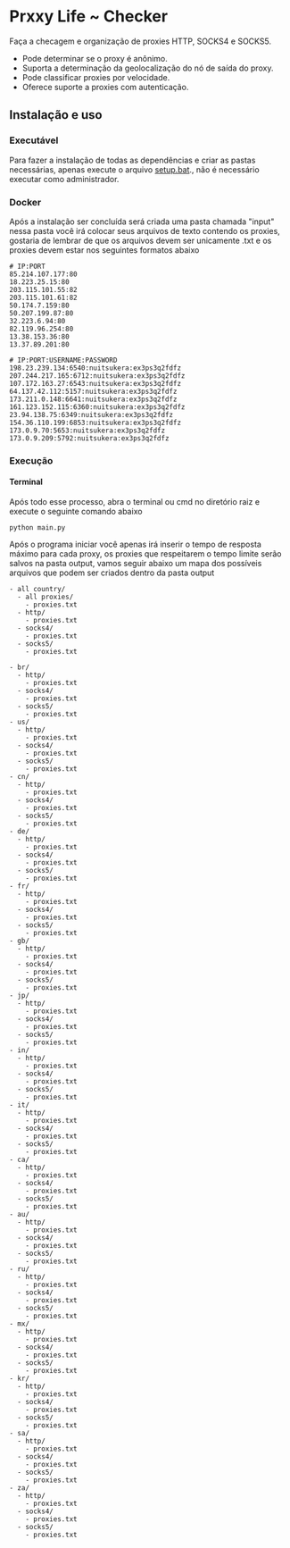 # Prxxy Life ~ Checker

Faça a checagem e organização de proxies HTTP, SOCKS4 e SOCKS5.

- Pode determinar se o proxy é anônimo.
- Suporta a determinação da geolocalização do nó de saída do proxy.
- Pode classificar proxies por velocidade.
- Oferece suporte a proxies com autenticação.

## Instalação e uso

### Executável

Para fazer a instalação de todas as dependências e criar as pastas necessárias, apenas execute o arquivo  [setup.bat](setup.bat)., não é necessário executar como administrador.

### Docker

Após a instalação ser concluída será criada uma pasta chamada "input" nessa pasta você irá colocar seus arquivos de texto contendo os proxies, gostaria de lembrar de que os arquivos devem ser unicamente .txt e os proxies devem estar nos seguintes formatos abaixo

  ```
  # IP:PORT
  85.214.107.177:80
  18.223.25.15:80
  203.115.101.55:82
  203.115.101.61:82
  50.174.7.159:80
  50.207.199.87:80
  32.223.6.94:80
  82.119.96.254:80
  13.38.153.36:80
  13.37.89.201:80

  # IP:PORT:USERNAME:PASSWORD
  198.23.239.134:6540:nuitsukera:ex3ps3q2fdfz
  207.244.217.165:6712:nuitsukera:ex3ps3q2fdfz
  107.172.163.27:6543:nuitsukera:ex3ps3q2fdfz
  64.137.42.112:5157:nuitsukera:ex3ps3q2fdfz
  173.211.0.148:6641:nuitsukera:ex3ps3q2fdfz
  161.123.152.115:6360:nuitsukera:ex3ps3q2fdfz
  23.94.138.75:6349:nuitsukera:ex3ps3q2fdfz
  154.36.110.199:6853:nuitsukera:ex3ps3q2fdfz
  173.0.9.70:5653:nuitsukera:ex3ps3q2fdfz
  173.0.9.209:5792:nuitsukera:ex3ps3q2fdfz
  ```

### Execução

#### Terminal

Após todo esse processo, abra o terminal ou cmd no diretório raiz e execute o seguinte comando abaixo

```
python main.py
```
Após o programa iniciar você apenas irá inserir o tempo de resposta máximo para cada proxy, os proxies que respeitarem o tempo limite serão salvos na pasta output, vamos seguir abaixo um mapa dos possíveis arquivos que podem ser criados dentro da pasta output

```
- all country/
  - all proxies/
    - proxies.txt  
  - http/
    - proxies.txt
  - socks4/
    - proxies.txt
  - socks5/
    - proxies.txt

- br/
  - http/
    - proxies.txt
  - socks4/
    - proxies.txt
  - socks5/
    - proxies.txt
- us/
  - http/
    - proxies.txt
  - socks4/
    - proxies.txt
  - socks5/
    - proxies.txt
- cn/
  - http/
    - proxies.txt
  - socks4/
    - proxies.txt
  - socks5/
    - proxies.txt
- de/
  - http/
    - proxies.txt
  - socks4/
    - proxies.txt
  - socks5/
    - proxies.txt
- fr/
  - http/
    - proxies.txt
  - socks4/
    - proxies.txt
  - socks5/
    - proxies.txt
- gb/
  - http/
    - proxies.txt
  - socks4/
    - proxies.txt
  - socks5/
    - proxies.txt
- jp/
  - http/
    - proxies.txt
  - socks4/
    - proxies.txt
  - socks5/
    - proxies.txt
- in/
  - http/
    - proxies.txt
  - socks4/
    - proxies.txt
  - socks5/
    - proxies.txt
- it/
  - http/
    - proxies.txt
  - socks4/
    - proxies.txt
  - socks5/
    - proxies.txt
- ca/
  - http/
    - proxies.txt
  - socks4/
    - proxies.txt
  - socks5/
    - proxies.txt
- au/
  - http/
    - proxies.txt
  - socks4/
    - proxies.txt
  - socks5/
    - proxies.txt
- ru/
  - http/
    - proxies.txt
  - socks4/
    - proxies.txt
  - socks5/
    - proxies.txt
- mx/
  - http/
    - proxies.txt
  - socks4/
    - proxies.txt
  - socks5/
    - proxies.txt
- kr/
  - http/
    - proxies.txt
  - socks4/
    - proxies.txt
  - socks5/
    - proxies.txt
- sa/
  - http/
    - proxies.txt
  - socks4/
    - proxies.txt
  - socks5/
    - proxies.txt
- za/
  - http/
    - proxies.txt
  - socks4/
    - proxies.txt
  - socks5/
    - proxies.txt
```
